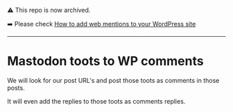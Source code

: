 ⚠️ This repo is now archived.

➡️ Please check [How to add web mentions to your WordPress site](https://ricard.dev/how-to-add-web-mentions-to-your-wordpress-site/)

<hr>

# Mastodon toots to WP comments

We will look for our post URL's and post those toots as comments in those posts.

It will even add the replies to those toots as comments replies.
